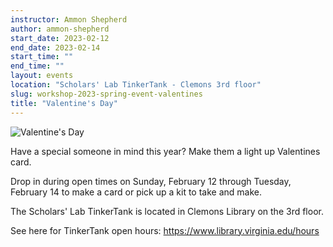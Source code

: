 ```yaml
---
instructor: Ammon Shepherd
author: ammon-shepherd
start_date: 2023-02-12
end_date: 2023-02-14
start_time: ""
end_time: ""
layout: events
location: "Scholars' Lab TinkerTank - Clemons 3rd floor"
slug: workshop-2023-spring-event-valentines
title: "Valentine's Day"
---
```


![Valentine's Day](/assets/post-media/workshops/valentines.gif)

Have a special someone in mind this year? Make them a light up Valentines card.

Drop in during open times on Sunday, February 12 through Tuesday, February 14 to make a card or pick up a kit to take and make.

The Scholars' Lab TinkerTank is located in Clemons Library on the 3rd floor.

See here for TinkerTank open hours: <a href="https://www.library.virginia.edu/hours">https://www.library.virginia.edu/hours</a>
